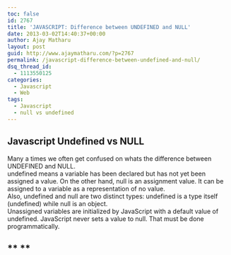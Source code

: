 ```yaml
---
toc: false
id: 2767
title: 'JAVASCRIPT: Difference between UNDEFINED and NULL'
date: 2013-03-02T14:40:37+00:00
author: Ajay Matharu
layout: post
guid: http://www.ajaymatharu.com/?p=2767
permalink: /javascript-difference-between-undefined-and-null/
dsq_thread_id:
  - 1113550125
categories:
  - Javascript
  - Web
tags:
  - Javascript
  - null vs undefined
---
```

## **Javascript Undefined vs NULL**

<div>
  Many a times we often get confused on whats the difference between UNDEFINED and NULL.
</div>

<div>
</div>

<div>
  undefined means a variable has been declared but has not yet been assigned a value. On the other hand, null is an assignment value. It can be assigned to a variable as a representation of no value.
</div>

<div>
  Also, undefined and null are two distinct types: undefined is a type itself (undefined) while null is an object.
</div>

<div>
</div>

<div>
  Unassigned variables are initialized by JavaScript with a default value of undefined. JavaScript never sets a value to null. That must be done programmatically.
</div>

## ** **
